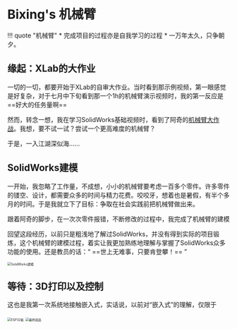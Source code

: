 # Bixing's 机械臂
!!! quote "机械臂"
    * 完成项目的过程亦是自我学习的过程
    * 一万年太久，只争朝夕。

## 缘起：XLab的大作业
一切的一切，都要开始于XLab的自审大作业。当时看到那示例视频，第一眼感觉是好复杂，对于七月中下旬看到那一个1h的机械臂演示视频时，我的第一反应是 ==好大的任务量啊==

然而，转念一想，我在学习SolidWorks基础视频时，看到了阿奇的[机械臂大作战](https://www.bilibili.com/cheese/play/ss865?csource=common_myclass_purchasedlecture_null&spm_id_from=333.874.selfDef.mine_paid_list)。我想，要不试一试？尝试一个更高难度的机械臂？

于是，一入江湖深似海......

## SolidWorks建模
一开始，我忽略了工作量，不成想，小小的机械臂要考虑一百多个零件。许多零件的镂空、设计，都需要众多的时间与精力花费。咬咬牙，想着也是暑假，有半个多月的时间。于是我就立下了目标：争取在社会实践前把机械臂做出来。

跟着阿奇的脚步，在一次次零件报错，不断修改的过程中，我完成了机械臂的建模

回望这段经历，以前只是粗浅地了解过SolidWorks，并没有得到实际的项目锻炼，这个机械臂的建模过程，着实让我更加熟练地理解与掌握了SolidWorks众多功能的使用。还是教员的话：“ ==世上无难事，只要肯登攀！== ”

<img src="https://wbx-1328220477.cos.ap-shanghai.myqcloud.com/202408021638815.png" alt="SolidWorks建模" style="zoom: 50%;" />

## 等待：3D打印以及控制
这也是我第一次系统地接触嵌入式，实话说，以前对“嵌入式”的理解，仅限于

<img src="https://wbx-1328220477.cos.ap-shanghai.myqcloud.com/202408102224255.jpg" alt="ESP32板" style="zoom:50%;" />

<img src="https://wbx-1328220477.cos.ap-shanghai.myqcloud.com/202408102224440.jpg" alt="最终成品" style="zoom:50%;" />





